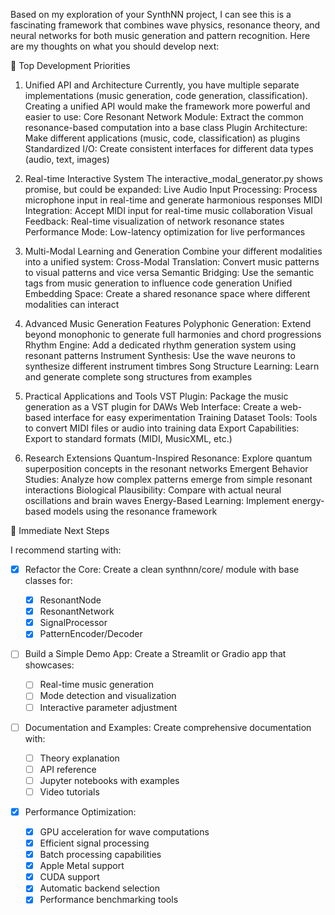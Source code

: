 Based on my exploration of your SynthNN project, I can see this is a fascinating framework that combines wave physics, resonance theory, and neural networks for both music generation and pattern recognition. Here are my thoughts on what you should develop next:

🎯 Top Development Priorities

1. Unified API and Architecture
   Currently, you have multiple separate implementations (music generation, code generation, classification). Creating a unified API would make the framework more powerful and easier to use:
   Core Resonant Network Module: Extract the common resonance-based computation into a base class
   Plugin Architecture: Make different applications (music, code, classification) as plugins
   Standardized I/O: Create consistent interfaces for different data types (audio, text, images)

2. Real-time Interactive System
   The interactive_modal_generator.py shows promise, but could be expanded:
   Live Audio Input Processing: Process microphone input in real-time and generate harmonious responses
   MIDI Integration: Accept MIDI input for real-time music collaboration
   Visual Feedback: Real-time visualization of network resonance states
   Performance Mode: Low-latency optimization for live performances

3. Multi-Modal Learning and Generation
   Combine your different modalities into a unified system:
   Cross-Modal Translation: Convert music patterns to visual patterns and vice versa
   Semantic Bridging: Use the semantic tags from music generation to influence code generation
   Unified Embedding Space: Create a shared resonance space where different modalities can interact

4. Advanced Music Generation Features
   Polyphonic Generation: Extend beyond monophonic to generate full harmonies and chord progressions
   Rhythm Engine: Add a dedicated rhythm generation system using resonant patterns
   Instrument Synthesis: Use the wave neurons to synthesize different instrument timbres
   Song Structure Learning: Learn and generate complete song structures from examples

5. Practical Applications and Tools
   VST Plugin: Package the music generation as a VST plugin for DAWs
   Web Interface: Create a web-based interface for easy experimentation
   Training Dataset Tools: Tools to convert MIDI files or audio into training data
   Export Capabilities: Export to standard formats (MIDI, MusicXML, etc.)

6. Research Extensions
   Quantum-Inspired Resonance: Explore quantum superposition concepts in the resonant networks
   Emergent Behavior Studies: Analyze how complex patterns emerge from simple resonant interactions
   Biological Plausibility: Compare with actual neural oscillations and brain waves
   Energy-Based Learning: Implement energy-based models using the resonance framework

🚀 Immediate Next Steps

I recommend starting with:

- [x] Refactor the Core: Create a clean synthnn/core/ module with base classes for:

  - [x] ResonantNode
  - [x] ResonantNetwork
  - [x] SignalProcessor
  - [x] PatternEncoder/Decoder

- [ ] Build a Simple Demo App: Create a Streamlit or Gradio app that showcases:

  - [ ] Real-time music generation
  - [ ] Mode detection and visualization
  - [ ] Interactive parameter adjustment

- [ ] Documentation and Examples: Create comprehensive documentation with:

  - [ ] Theory explanation
  - [ ] API reference
  - [ ] Jupyter notebooks with examples
  - [ ] Video tutorials

- [x] Performance Optimization:

  - [x] GPU acceleration for wave computations
  - [x] Efficient signal processing
  - [x] Batch processing capabilities
  - [x] Apple Metal support
  - [x] CUDA support
  - [x] Automatic backend selection
  - [x] Performance benchmarking tools
